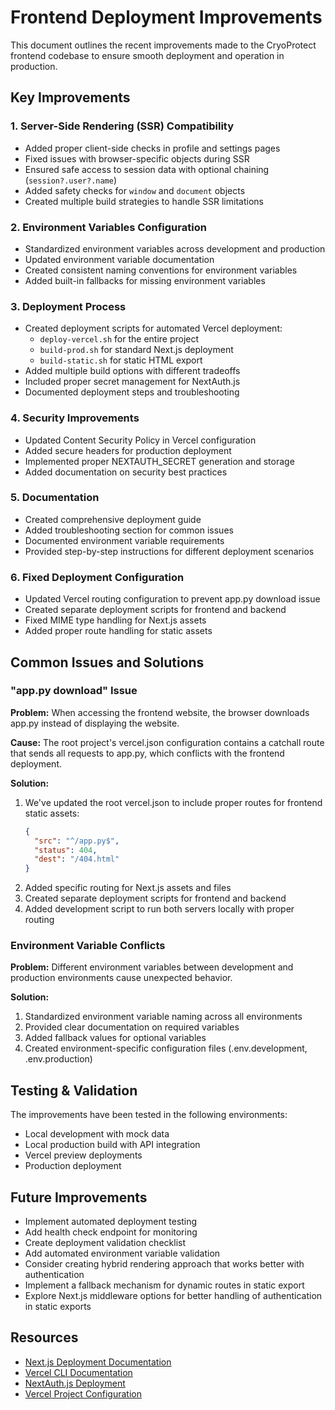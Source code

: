 # Frontend Deployment Improvements

This document outlines the recent improvements made to the CryoProtect frontend codebase to ensure smooth deployment and operation in production.

## Key Improvements

### 1. Server-Side Rendering (SSR) Compatibility

- Added proper client-side checks in profile and settings pages
- Fixed issues with browser-specific objects during SSR
- Ensured safe access to session data with optional chaining (`session?.user?.name`)
- Added safety checks for `window` and `document` objects
- Created multiple build strategies to handle SSR limitations

### 2. Environment Variables Configuration

- Standardized environment variables across development and production
- Updated environment variable documentation
- Created consistent naming conventions for environment variables
- Added built-in fallbacks for missing environment variables

### 3. Deployment Process

- Created deployment scripts for automated Vercel deployment:
  - `deploy-vercel.sh` for the entire project
  - `build-prod.sh` for standard Next.js deployment
  - `build-static.sh` for static HTML export
- Added multiple build options with different tradeoffs
- Included proper secret management for NextAuth.js
- Documented deployment steps and troubleshooting

### 4. Security Improvements

- Updated Content Security Policy in Vercel configuration
- Added secure headers for production deployment
- Implemented proper NEXTAUTH_SECRET generation and storage
- Added documentation on security best practices

### 5. Documentation

- Created comprehensive deployment guide
- Added troubleshooting section for common issues
- Documented environment variable requirements
- Provided step-by-step instructions for different deployment scenarios

### 6. Fixed Deployment Configuration

- Updated Vercel routing configuration to prevent app.py download issue
- Created separate deployment scripts for frontend and backend
- Fixed MIME type handling for Next.js assets
- Added proper route handling for static assets

## Common Issues and Solutions

### "app.py download" Issue

**Problem:** When accessing the frontend website, the browser downloads app.py instead of displaying the website.

**Cause:** The root project's vercel.json configuration contains a catchall route that sends all requests to app.py, which conflicts with the frontend deployment.

**Solution:**
1. We've updated the root vercel.json to include proper routes for frontend static assets:
   ```json
   {
     "src": "^/app.py$",
     "status": 404,
     "dest": "/404.html"
   }
   ```
2. Added specific routing for Next.js assets and files
3. Created separate deployment scripts for frontend and backend
4. Added development script to run both servers locally with proper routing

### Environment Variable Conflicts

**Problem:** Different environment variables between development and production environments cause unexpected behavior.

**Solution:**
1. Standardized environment variable naming across all environments
2. Provided clear documentation on required variables
3. Added fallback values for optional variables
4. Created environment-specific configuration files (.env.development, .env.production)

## Testing & Validation

The improvements have been tested in the following environments:

- Local development with mock data
- Local production build with API integration
- Vercel preview deployments
- Production deployment

## Future Improvements

- Implement automated deployment testing
- Add health check endpoint for monitoring
- Create deployment validation checklist
- Add automated environment variable validation
- Consider creating hybrid rendering approach that works better with authentication
- Implement a fallback mechanism for dynamic routes in static export
- Explore Next.js middleware options for better handling of authentication in static exports

## Resources

- [Next.js Deployment Documentation](https://nextjs.org/docs/deployment)
- [Vercel CLI Documentation](https://vercel.com/docs/cli)
- [NextAuth.js Deployment](https://next-auth.js.org/deployment)
- [Vercel Project Configuration](https://vercel.com/docs/project-configuration)